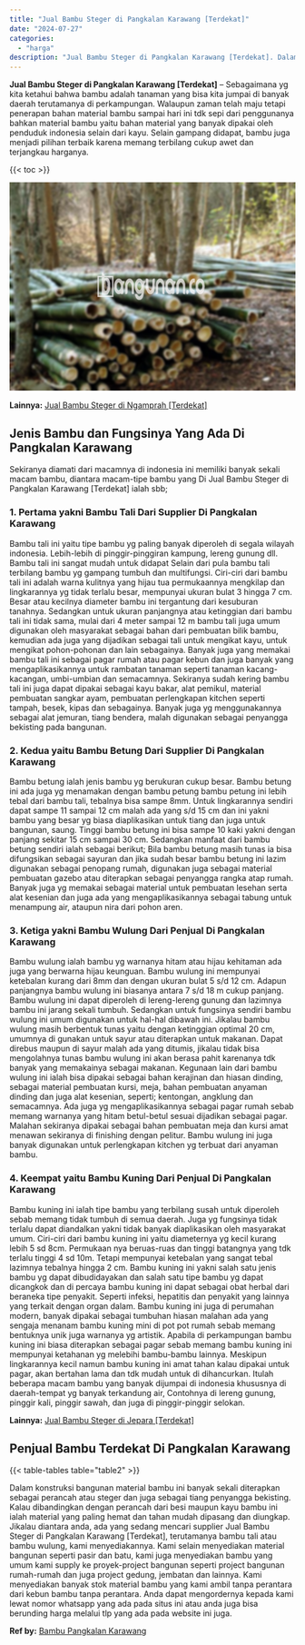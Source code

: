 ```yaml
---
title: "Jual Bambu Steger di Pangkalan Karawang [Terdekat]"
date: "2024-07-27"
categories: 
  - "harga"
description: "Jual Bambu Steger di Pangkalan Karawang [Terdekat]. Dalam konstruksi bangunan material bambu ini banyak sekali diterapkan sebagai perancah atau steger dan ju..."
---
```


**Jual Bambu Steger di Pangkalan Karawang \[Terdekat\]** – Sebagaimana yg kita ketahui bahwa bambu adalah tanaman yang bisa kita jumpai di banyak daerah terutamanya di perkampungan. Walaupun zaman telah maju tetapi penerapan bahan material bambu sampai hari ini tdk sepi dari penggunanya bahkan material bambu yaitu bahan material yang banyak dipakai oleh penduduk indonesia selain dari kayu. Selain gampang didapat, bambu juga menjadi pilihan terbaik karena memang terbilang cukup awet dan terjangkau harganya.

{{< toc >}}

![Jual Bambu Steger di Pangkalan Karawang [Terdekat]](/images/jual-bambu-tali-32.png)

**Lainnya:** [Jual Bambu Steger di Ngamprah \[Terdekat\]](https://bambu.bangunan.co/jual-bambu-steger-di-ngamprah-terdekat/)

## Jenis Bambu dan Fungsinya Yang Ada Di Pangkalan Karawang

Sekiranya diamati dari macamnya di indonesia ini memiliki banyak sekali macam bambu, diantara macam-tipe bambu yang Di Jual Bambu Steger di Pangkalan Karawang \[Terdekat\] ialah sbb;

### 1\. Pertama yakni Bambu Tali Dari Supplier Di Pangkalan Karawang

Bambu tali ini yaitu tipe bambu yg paling banyak diperoleh di segala wilayah indonesia. Lebih-lebih di pinggir-pinggiran kampung, lereng gunung dll. Bambu tali ini sangat mudah untuk didapat Selain dari pula bambu tali terbilang bambu yg gampang tumbuh dan multifungsi. Ciri-ciri dari bambu tali ini adalah warna kulitnya yang hijau tua permukaannya mengkilap dan lingkarannya yg tidak terlalu besar, mempunyai ukuran bulat 3 hingga 7 cm. Besar atau kecilnya diameter bambu ini tergantung dari kesuburan tanahnya. Sedangkan untuk ukuran panjangnya atau ketinggian dari bambu tali ini tidak sama, mulai dari 4 meter sampai 12 m bambu tali juga umum digunakan oleh masyarakat sebagai bahan dari pembuatan bilik bambu, kemudian ada juga yang dijadikan sebagai tali untuk mengikat kayu, untuk mengikat pohon-pohonan dan lain sebagainya. Banyak juga yang memakai bambu tali ini sebagai pagar rumah atau pagar kebun dan juga banyak yang mengaplikasikannya untuk rambatan tanaman seperti tanaman kacang-kacangan, umbi-umbian dan semacamnya. Sekiranya sudah kering bambu tali ini juga dapat dipakai sebagai kayu bakar, alat pemikul, material pembuatan sangkar ayam, pembuatan perlengkapan kitchen seperti tampah, besek, kipas dan sebagainya. Banyak juga yg menggunakannya sebagai alat jemuran, tiang bendera, malah digunakan sebagai penyangga bekisting pada bangunan.

### 2\. Kedua yaitu Bambu Betung Dari Supplier Di Pangkalan Karawang

Bambu betung ialah jenis bambu yg berukuran cukup besar. Bambu betung ini ada juga yg menamakan dengan bambu petung bambu petung ini lebih tebal dari bambu tali, tebalnya bisa sampe 8mm. Untuk lingkarannya sendiri dapat sampe 11 sampai 12 cm malah ada yang s/d 15 cm dan ini yakni bambu yang besar yg biasa diaplikasikan untuk tiang dan juga untuk bangunan, saung. Tinggi bambu betung ini bisa sampe 10 kaki yakni dengan panjang sekitar 15 cm sampai 30 cm. Sedangkan manfaat dari bambu betung sendiri ialah sebagai berikut; Bila bambu betung masih tunas ia bisa difungsikan sebagai sayuran dan jika sudah besar bambu betung ini lazim digunakan sebagai penopang rumah, digunakan juga sebagai material pembuatan gazebo atau diterapkan sebagai penyangga rangka atap rumah. Banyak juga yg memakai sebagai material untuk pembuatan lesehan serta alat kesenian dan juga ada yang mengaplikasikannya sebagai tabung untuk menampung air, ataupun nira dari pohon aren.

### 3\. Ketiga yakni Bambu Wulung Dari Penjual Di Pangkalan Karawang

Bambu wulung ialah bambu yg warnanya hitam atau hijau kehitaman ada juga yang berwarna hijau keunguan. Bambu wulung ini mempunyai ketebalan kurang dari 8mm dan dengan ukuran bulat 5 s/d 12 cm. Adapun panjangnya bambu wulung ini biasanya antara 7 s/d 18 m cukup panjang. Bambu wulung ini dapat diperoleh di lereng-lereng gunung dan lazimnya bambu ini jarang sekali tumbuh. Sedangkan untuk fungsinya sendiri bambu wulung ini umum digunakan untuk hal-hal dibawah ini. Jikalau bambu wulung masih berbentuk tunas yaitu dengan ketinggian optimal 20 cm, umumnya di gunakan untuk sayur atau diterapkan untuk makanan. Dapat direbus maupun di sayur malah ada yang ditumis, jikalau tidak bisa mengolahnya tunas bambu wulung ini akan berasa pahit karenanya tdk banyak yang memakainya sebagai makanan. Kegunaan lain dari bambu wulung ini ialah bisa dipakai sebagai bahan kerajinan dan hiasan dinding, sebagai material pembuatan kursi, meja, bahan pembuatan anyaman dinding dan juga alat kesenian, seperti; kentongan, angklung dan semacamnya. Ada juga yg mengaplikasikannya sebagai pagar rumah sebab memang warnanya yang hitam betul-betul sesuai dijadikan sebagai pagar. Malahan sekiranya dipakai sebagai bahan pembuatan meja dan kursi amat menawan sekiranya di finishing dengan pelitur. Bambu wulung ini juga banyak digunakan untuk perlengkapan kitchen yg terbuat dari anyaman bambu.

### 4\. Keempat yaitu Bambu Kuning Dari Penjual Di Pangkalan Karawang

Bambu kuning ini ialah tipe bambu yang terbilang susah untuk diperoleh sebab memang tidak tumbuh di semua daerah. Juga yg fungsinya tidak terlalu dapat diandalkan yakni tidak banyak diaplikasikan oleh masyarakat umum. Ciri-ciri dari bambu kuning ini yaitu diameternya yg kecil kurang lebih 5 sd 8cm. Permukaan nya beruas-ruas dan tinggi batangnya yang tdk terlalu tinggi 4 sd 10m. Tetapi mempunyai ketebalan yang sangat tebal lazimnya tebalnya hingga 2 cm. Bambu kuning ini yakni salah satu jenis bambu yg dapat dibudidayakan dan salah satu tipe bambu yg dapat dicangkok dan di percaya bambu kuning ini dapat sebagai obat herbal dari beraneka tipe penyakit. Seperti infeksi, hepatitis dan penyakit yang lainnya yang terkait dengan organ dalam. Bambu kuning ini juga di perumahan modern, banyak dipakai sebagai tumbuhan hiasan malahan ada yang sengaja menanam bambu kuning mini di pot pot rumah sebab memang bentuknya unik juga warnanya yg artistik. Apabila di perkampungan bambu kuning ini biasa diterapkan sebagai pagar sebab memang bambu kuning ini mempunyai ketahanan yg melebihi bambu-bambu lainnya. Meskipun lingkarannya kecil namun bambu kuning ini amat tahan kalau dipakai untuk pagar, akan bertahan lama dan tdk mudah untuk di dihancurkan. Itulah beberapa macam bambu yang banyak dijumpai di indonesia khususnya di daerah-tempat yg banyak terkandung air, Contohnya di lereng gunung, pinggir kali, pinggir sawah, dan juga di pinggir-pinggir selokan.

**Lainnya:** [Jual Bambu Steger di Jepara \[Terdekat\]](https://bambu.bangunan.co/jual-bambu-steger-di-jepara-terdekat/)

## Penjual Bambu Terdekat Di Pangkalan Karawang

{{< table-tables table="table2" >}}

Dalam konstruksi bangunan material bambu ini banyak sekali diterapkan sebagai perancah atau steger dan juga sebagai tiang penyangga bekisting. Kalau dibandingkan dengan perancah dari besi maupun kayu bambu ini ialah material yang paling hemat dan tahan mudah dipasang dan diungkap. Jikalau diantara anda, ada yang sedang mencari supplier Jual Bambu Steger di Pangkalan Karawang \[Terdekat\], terutamanya bambu tali atau bambu wulung, kami menyediakannya. Kami selain menyediakan material bangunan seperti pasir dan batu, kami juga menyediakan bambu yang umum kami supply ke proyek-project bangunan seperti project bangunan rumah-rumah dan juga project gedung, jembatan dan lainnya. Kami menyediakan banyak stok material bambu yang kami ambil tanpa perantara dari kebun bambu tanpa perantara. Anda dapat mengordernya kepada kami lewat nomor whatsapp yang ada pada situs ini atau anda juga bisa berunding harga melalui tlp yang ada pada website ini juga.

**Ref by:** [Bambu Pangkalan Karawang](https://id.wikipedia.org/wiki/Bambu)
